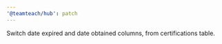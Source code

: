 ```yaml
---
'@teamteach/hub': patch
---
```


Switch date expired and date obtained columns, from certifications table.
